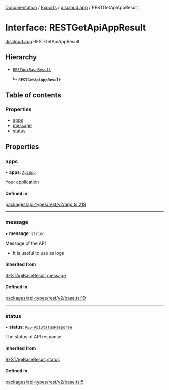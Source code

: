 [Documentation](../README.md) / [Exports](../modules.md) / [discloud.app](../modules/discloud_app.md) / RESTGetApiAppResult

# Interface: RESTGetApiAppResult

[discloud.app](../modules/discloud_app.md).RESTGetApiAppResult

## Hierarchy

- [`RESTApiBaseResult`](discloud_app.RESTApiBaseResult.md)

  ↳ **`RESTGetApiAppResult`**

## Table of contents

### Properties

- [apps](discloud_app.RESTGetApiAppResult.md#apps)
- [message](discloud_app.RESTGetApiAppResult.md#message)
- [status](discloud_app.RESTGetApiAppResult.md#status)

## Properties

### apps

• **apps**: [`ApiApp`](discloud_app.ApiApp.md)

Your application

#### Defined in

[packages/api-types/rest/v2/app.ts:219](https://github.com/discloud/discloud.app/blob/c6f50ea/packages/api-types/rest/v2/app.ts#L219)

___

### message

• **message**: `string`

Message of the API
- It is useful to use as logs

#### Inherited from

[RESTApiBaseResult](discloud_app.RESTApiBaseResult.md).[message](discloud_app.RESTApiBaseResult.md#message)

#### Defined in

[packages/api-types/rest/v2/base.ts:10](https://github.com/discloud/discloud.app/blob/c6f50ea/packages/api-types/rest/v2/base.ts#L10)

___

### status

• **status**: [`RESTApiStatusResponse`](../modules/discloud_app.md#restapistatusresponse)

The status of API response

#### Inherited from

[RESTApiBaseResult](discloud_app.RESTApiBaseResult.md).[status](discloud_app.RESTApiBaseResult.md#status)

#### Defined in

[packages/api-types/rest/v2/base.ts:5](https://github.com/discloud/discloud.app/blob/c6f50ea/packages/api-types/rest/v2/base.ts#L5)
